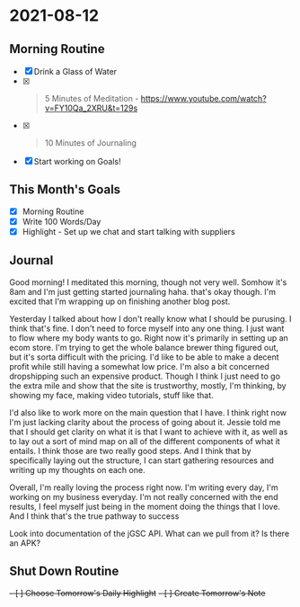# 2021-08-12

## Morning Routine
- [x] Drink a Glass of Water
- [x] > 5 Minutes of Meditation - https://www.youtube.com/watch?v=FY10Qa_2XRU&t=129s
- [x] > 10 Minutes of Journaling
- [x] Start working on Goals!

## This Month's Goals
- [x] Morning Routine
- [x] Write 100 Words/Day
- [x] Highlight - Set up we chat and start talking with suppliers

## Journal
Good morning! I meditated this morning, though not very well. Somhow it's 8am and I'm just getting started journaling haha. that's okay though. I'm excited that I'm wrapping up on finishing another blog post. 

Yesterday I talked about how I don't really know what I should be purusing. I think that's fine. I don't need to force myself into any one thing. I just want to flow where my body wants to go. Right now it's primarily in setting up an ecom store. I'm trying to get the whole balance brewer thing figured out, but it's sorta difficult with the pricing. I'd like to be able to make a decent profit while still having a somewhat low price. I'm also a bit concerned dropshipping such an expensive product. Though I think I just need to go the extra mile and show that the site is trustworthy, mostly, I'm thinking, by showing my face, making video tutorials, stuff like that.

I'd also like to work more on the main question that I have. I think right now I'm just lacking clarity about the process of going about it. Jessie told me that I should get clarity on what it is that I want to achieve with it, as well as to lay out a sort of mind map on all of the different components of what it entails. I think those are two really good steps. And I think that by specifically laying out the structure, I can start gathering resources and writing up my thoughts on each one. 

Overall, I'm really loving the process right now. I'm writing every day, I'm working on my business everyday. I'm not really concerned with the end results, I feel myself just being in the moment doing the things that I love. And I think that's the true pathway to success


Look into documentation of the jGSC API. What can we pull from it? Is there an APK?

## Shut Down Routine
<del>- [ ] Choose Tomorrow's Daily Highlight</del>
<del>- [ ] Create Tomorrow's Note</del>